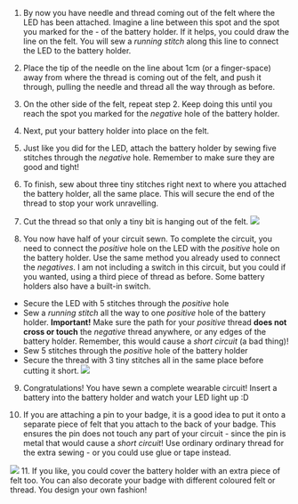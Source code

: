 1. By now you have needle and thread coming out of the felt where the LED has been attached. Imagine a line between this spot and the spot you marked for the - of the battery holder. If it helps, you could draw the line on the felt. You will sew a *running stitch* along this line to connect the LED to the battery holder. 

2. Place the tip of the needle on the line about 1cm (or a finger-space) away from where the thread is coming out of the felt, and push it through, pulling the needle and thread all the way through as before.

3. On the other side of the felt, repeat step 2. Keep doing this until you reach the spot you marked for the *negative* hole of the battery holder.

4. Next, put your battery holder into place on the felt.

5. Just like you did for the LED, attach the battery holder by sewing five stitches through the *negative* hole. Remember to make sure they are good and tight!

6. To finish, sew about three tiny stitches right next to where you attached the battery holder, all the same place. This will secure the end of the thread to stop your work unravelling.

7. Cut the thread so that only a tiny bit is hanging out of the felt. ![](/assets/tiny_stitches_triple_80_650.png)

8. You now have half of your circuit sewn. To complete the circuit, you need to connect the *positive* hole on the LED with the *positive* hole on the battery holder. Use the same method you already used to connect the *negatives*. I am not including a switch in this circuit, but you could if you wanted, using a third piece of thread as before. Some battery holders also have a built-in switch.
 * Secure the LED with 5 stitches through the *positive* hole
 * Sew a *running stitch* all the way to one *positive* hole of the battery holder. **Important!** Make sure the path for your *positive* thread **does not cross or touch** the *negative* thread anywhere, or any edges of the battery holder. Remember, this would cause a *short circuit* (a bad thing)!
 * Sew 5 stitches through the *positive* hole of the battery holder
 * Secure the thread with 3 tiny stitches all in the same place before cutting it short.
![](/assets/sewing_complete_double_100_650.png)
 
9. Congratulations! You have sewn a complete wearable circuit! Insert a battery into the battery holder and watch your LED light up :D

10. If you are attaching a pin to your badge, it is a good idea to put it onto a separate piece of felt that you attach to the back of your badge. This ensures the pin does not touch any part of your circuit - since the pin is metal that would cause a _short circuit_! Use ordinary ordinary thread for the extra sewing - or you could use glue or tape instead. 

 ![](/assets/badge_back_150_118_650.png) 
11. If you like, you could cover the battery holder with an extra piece of felt too. You can also decorate your badge with different coloured felt or thread. You design your own fashion!